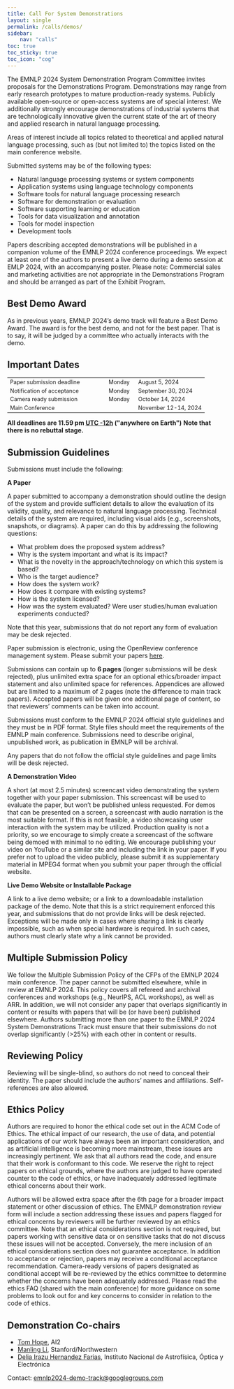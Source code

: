 ```yaml
---
title: Call For System Demonstrations
layout: single
permalink: /calls/demos/
sidebar: 
    nav: "calls"
toc: true
toc_sticky: true
toc_icon: "cog"
---
```



The EMNLP 2024 System Demonstration Program Committee invites proposals for the Demonstrations Program. Demonstrations may range from early research prototypes to mature production-ready systems. Publicly available open-source or open-access systems are of special interest. We additionally strongly encourage demonstrations of industrial systems that are technologically innovative given the current state of the art of theory and applied research in natural language processing.

Areas of interest include all topics related to theoretical and applied natural language processing, such as (but not limited to) the topics listed on the main conference website.

Submitted systems may be of the following types:


* Natural language processing systems or system components
* Application systems using language technology components
* Software tools for natural language processing research
* Software for demonstration or evaluation
* Software supporting learning or education
* Tools for data visualization and annotation
* Tools for model inspection
* Development tools


Papers describing accepted demonstrations will be published in a companion volume of the EMNLP 2024 conference proceedings. We expect at least one of the authors to present a live demo during a demo session at EMLP 2024, with an accompanying poster. Please note: Commercial sales and marketing activities are not appropriate in the Demonstrations Program and should be arranged as part of the Exhibit Program.


## Best Demo Award

As in previous years, EMNLP 2024’s demo track will feature a Best Demo Award. The award is for the best demo, and not for the best paper. That is to say, it will be judged by a committee who actually interacts with the demo. 



## Important Dates

<table style="width: 100%; font-size: .9em;">
  <tr>
      <td style="width: 50%;">Paper submission deadline</td>
      <td style="width: 15%;">Monday</td>
      <td>August 5, 2024</td>
  </tr>
  <tr>
      <td>Notification of acceptance</td>
      <td>Monday</td>
      <td>September 30, 2024</td>
  </tr>
  <tr>
    <td>Camera ready submission</td>
    <td>Monday</td>
    <td>October 14, 2024</td>
  </tr>
  <tr>
    <td>Main Conference</td>
    <td></td>
    <td>November 12-14, 2024</td>
  </tr>
</table>

**All deadlines are 11.59 pm [UTC -12h](https://www.timeanddate.com/time/zone/timezone/utc-12) ("anywhere on Earth")**
**Note that there is no rebuttal stage.**



## Submission Guidelines

Submissions must include the following: 

**A Paper**

A paper submitted to accompany a demonstration should outline the design of the system and provide sufficient details to allow the evaluation of its validity, quality, and relevance to natural language processing. Technical details of the system are required, including visual aids (e.g., screenshots, snapshots, or diagrams). A paper can do this by addressing the following questions:

- What problem does the proposed system address?
- Why is the system important and what is its impact?
- What is the novelty in the approach/technology on which this system is based?
- Who is the target audience?
- How does the system work?
- How does it compare with existing systems?
- How is the system licensed?
- How was the system evaluated? Were user studies/human evaluation experiments conducted?

Note that this year, submissions that do not report any form of evaluation may be desk rejected.

Paper submission is electronic, using the OpenReview conference management system. Please submit your papers [here](https://openreview.net/group?id=EMNLP/2024/Demo_Track).

Submissions can contain up to **6 pages** (longer submissions will be desk rejected), plus unlimited extra space for an optional ethics/broader impact statement and also unlimited space for references. Appendices are allowed but are limited to a maximum of 2 pages (note the difference to main track papers).  Accepted papers will be given one additional page of content, so that reviewers’ comments can be taken into account.

Submissions must conform to the EMNLP 2024 official style guidelines and they must be in PDF format. Style files should meet the requirements of the EMNLP main conference. Submissions need to describe original, unpublished work, as publication in EMNLP will be archival. 

Any papers that do not follow the official style guidelines and page limits will be desk rejected.


**A Demonstration Video**

A short (at most 2.5 minutes) screencast video demonstrating the system together with your paper submission. This screencast will be used to evaluate the paper, but won’t be published unless requested. For demos that can be presented on a screen, a screencast with audio narration is the most suitable format. If this is not feasible, a video showcasing user interaction with the system may be utilized. Production quality is not a priority, so we encourage to simply create a screencast of the software being demoed with minimal to no editing. We encourage publishing your video on YouTube or a similar site and including the link in your paper. If you prefer not to upload the video publicly, please submit it as supplementary material in MPEG4 format when you submit your paper through the official website.

**Live Demo Website or Installable Package**

A link to a live demo website; or a link to a downloadable installation package of the demo. Note that this is a strict requirement enforced this year, and submissions that do not provide links will be desk rejected. Exceptions will be made only in cases where sharing a link is clearly impossible, such as when special hardware is required. In such cases, authors must clearly state why a link cannot be provided. 



## Multiple Submission Policy

We follow the Multiple Submission Policy of the CFPs of the EMNLP 2024 main conference. The paper cannot be submitted elsewhere, while in review at EMNLP 2024. This policy covers all refereed and archival conferences and workshops (e.g., NeurIPS, ACL workshops), as well as ARR. In addition, we will not consider any paper that overlaps significantly in content or results with papers that will be (or have been) published elsewhere. Authors submitting more than one paper to the EMNLP 2024 System Demonstrations Track must ensure that their submissions do not overlap significantly (>25%) with each other in content or results.



## Reviewing Policy

Reviewing will be single-blind, so authors do not need to conceal their identity. The paper should include the authors’ names and affiliations. Self-references are also allowed.


## Ethics Policy


Authors are required to honor the ethical code set out in the ACM Code of Ethics. The ethical impact of our research, the use of data, and potential applications of our work have always been an important consideration, and as artificial intelligence is becoming more mainstream, these issues are increasingly pertinent. We ask that all authors read the code, and ensure that their work is conformant to this code. We reserve the right to reject papers on ethical grounds, where the authors are judged to have operated counter to the code of ethics, or have inadequately addressed legitimate ethical concerns about their work.

Authors will be allowed extra space after the 6th page for a broader impact statement or other discussion of ethics. The EMNLP demonstration review form will include a section addressing these issues and papers flagged for ethical concerns by reviewers will be further reviewed by an ethics committee. Note that an ethical considerations section is not required, but papers working with sensitive data or on sensitive tasks that do not discuss these issues will not be accepted. Conversely, the mere inclusion of an ethical considerations section does not guarantee acceptance. In addition to acceptance or rejection, papers may receive a conditional acceptance recommendation. Camera-ready versions of papers designated as conditional accept will be re-reviewed by the ethics committee to determine whether the concerns have been adequately addressed. Please read the ethics FAQ (shared with the main conference) for more guidance on some problems to look out for and key concerns to consider in relation to the code of ethics.




## Demonstration Co-chairs

- [Tom Hope](tomh@allenai.org), AI2
- [Manling Li](manlingl@stanford.edu), Stanford/Northwestern
- [Delia Irazu Hernandez Farias](dirazuhf@inaoep.mx), Instituto Nacional de Astrofísica, Óptica y Electrónica

Contact: [emnlp2024-demo-track@googlegroups.com](mailto:emnlp2024-demo-track@googlegroups.com)


